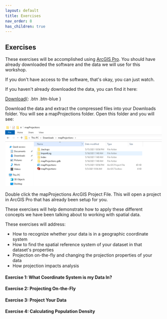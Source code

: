 ```yaml
---
layout: default
title: Exercises
nav_order: 8
has_children: true
---
```


## Exercises

These exercises will be accomplished using [ArcGIS Pro](https://www.esri.com/en-us/arcgis/products/arcgis-pro/overview). You should have already downloaded the software and the data we will use for this workshop.

If you don't have access to the software, that's okay, you can just watch.


If you haven't already downloaded the data, you can find it here:

[Download](https://github.com/ubc-library-rc/map-projections/raw/master/data/mapProjections.zip){: .btn .btn-blue }

Download the data and extract the compressed files into your Downloads folder.  You will see a mapProjections folder.  Open this folder and you will see:

![downloads_files.png](../images/downloads_files.png)

Double click the mapProjections ArcGIS Project File.  This will open a project in ArcGIS Pro that has already been setup for you.

These exercises will help demonstrate how to apply these different concepts we have been talking about to working with spatial data.

These exercises will address:

- How to recognize whether your data is in a geographic coordinate system
- How to find the spatial reference system of your dataset in that dataset's properties
- Projection on-the-fly and changing the projection properties of your data
- How projection impacts analysis

#### Exercise 1: What Coordinate System is my Data In?

#### Exercise 2: Projecting On-the-Fly

#### Exercise 3: Project Your Data

#### Exercise 4: Calculating Population Density
